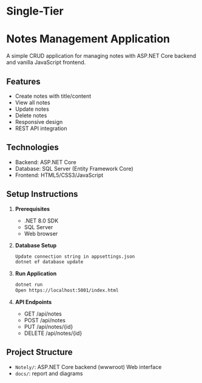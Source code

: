 # Single-Tier

# Notes Management Application

A simple CRUD application for managing notes with ASP.NET Core backend and vanilla JavaScript frontend.

## Features
- Create notes with title/content
- View all notes
- Update notes
- Delete notes
- Responsive design
- REST API integration

## Technologies
- Backend: ASP.NET Core
- Database: SQL Server (Entity Framework Core)
- Frontend: HTML5/CSS3/JavaScript

## Setup Instructions

1. **Prerequisites**
   - .NET 8.0 SDK
   - SQL Server
   - Web browser

2. **Database Setup**
   ```bash
   Update connection string in appsettings.json
   dotnet ef database update
   ```

3. **Run Application**
   ```bash
   dotnet run
   Open https://localhost:5001/index.html
   ```

4. **API Endpoints**
   - GET /api/notes
   - POST /api/notes
   - PUT /api/notes/{id}
   - DELETE /api/notes/{id}
  
## Project Structure
- `Notely/`: ASP.NET Core backend (wwwroot) Web interface
- `docs/`: report and diagrams

